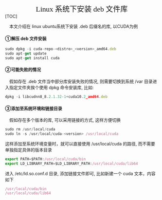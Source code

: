 <center> <font face=red size=5> Linux 系统下安装 deb 文件库 </font> </center>
[TOC]

&emsp;本文介绍在 linux ubuntu系统下安装 .deb 后缀名的库, 以CUDA为例
#### ①解压 deb 文件安装

```javascript 
sudo dpkg -i cuda-repo-<distro>_<version>_amd64.deb
sudo apt-get update
sudo apt-get install cuda
```

#### ②可能失败的情况
&emsp;假如存在 .deb 文件当中部分库安装失败的情况, 则需要切换到系统 /var 目录进入指定文件夹挨个使用 dpkg 命令安装库, 比如:
```javascript 
dpkg -i libcudnn8_8.2.1.32-1+cuda10.2_amd64.deb
```

#### ③添加至系统环境和链接目录
&emsp;假如存在多个版本的库, 可以采用链接的方式, 这样方便切换
```javascript 
sudo rm /usr/local/cuda
sudo ln -s /usr/local/cuda-<version> /usr/local/cuda
```
	
这样添加至系统环境变量时，就可以直接使用 /usr/local/cuda 的路径, 而不需要单独指定具体的版本目录
```javascript 
export PATH=$PATH:/usr/local/cuda/bin
export LD_LIBRARY_PATH=$LD_LIBRARY_PATH:/usr/local/cuda/lib64
```
进入 /etc/ld.so.conf.d 目录, 添加链接文件即可, 比如新建一个 cuda 文本，内容如下
```javascript 
/usr/local/cuda/bin
/usr/local/cuda/lib64
```

